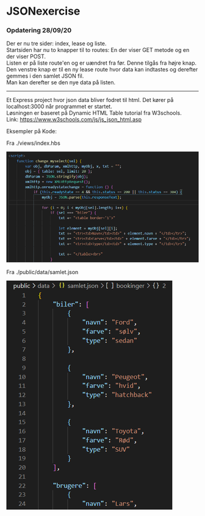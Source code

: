 # JSONexercise

### Opdatering 28/09/20
<p>Der er nu tre sider: index, lease og liste. <br>
Startsiden har nu to knapper til to routes: En der viser GET metode og en der viser POST. <br>
Listen er på liste route'en og er uændret fra før. Denne tilgås fra højre knap. <br>
Den venstre knap er til en ny lease route hvor data kan indtastes og derefter gemmes i den samlet JSON fil. <br>
Man kan derefter se den nye data på listen.</p>

---

Et Express project hvor json data bliver fodret til html. Det kører på localhost:3000 når programmet er startet. <br>
Løsningen er baseret på Dynamic HTML Table tutorial fra W3schools. <br>
Link: https://www.w3schools.com/js/js_json_html.asp

Eksempler på Kode:

Fra ./views/index.hbs

![Alt text](./billeder/billede1.PNG)

Fra ./public/data/samlet.json

![Alt text](./billeder/billede2.PNG)
